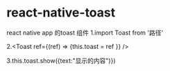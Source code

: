 # react-native-toast
react native app 的toast 组件
1.import Toast from '路径'

2.<Toast ref={(ref) => {this.toast = ref }} /> 

3.this.toast.show({text:"显示的内容")})
